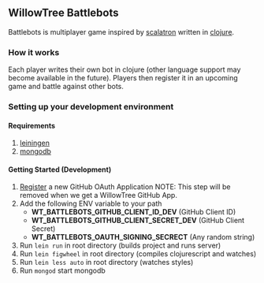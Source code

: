 ## WillowTree Battlebots

Battlebots is multiplayer game inspired by [scalatron](https://scalatron.github.io/) written in [clojure](https://clojure.org/).

### How it works

Each player writes their own bot in clojure (other language support may become available in the future). Players then register it in an upcoming game and battle against other bots.

### Setting up your development environment

#### Requirements

1. [leiningen](http://leiningen.org/)
1. [mongodb](https://docs.mongodb.com/)

#### Getting Started (Development)

1. [Register](https://github.com/settings/applications/new) a new GitHub OAuth Application NOTE: This step will be removed when we get a WillowTree GitHub App.
1. Add the following ENV variable to your path
   - **WT_BATTLEBOTS_GITHUB_CLIENT_ID_DEV** (GitHub Client ID)
   - **WT_BATTLEBOTS_GITHUB_CLIENT_SECRET_DEV** (GitHub Client Secret)
   - **WT_BATTLEBOTS_OAUTH_SIGNING_SECRECT** (Any random string)
1. Run `lein run` in root directory (builds project and runs server)
1. Run `lein figwheel` in root directory (compiles clojurescript and watches)
1. Run `lein less auto` in root directory (watches styles)
1. Run `mongod` start mongodb
